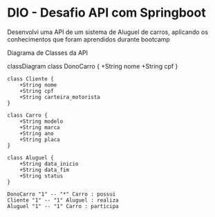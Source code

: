 # DIO - Desafio API com Springboot

Desenvolvi uma API de um sistema de Aluguel de carros, aplicando os conhecimentos que foram aprendidos durante bootcamp

Diagrama de Classes da API

classDiagram
class DonoCarro {
+String nome
+String cpf
}

    class Cliente {
        +String nome
        +String cpf
        +String carteira_motorista
    }

    class Carro {
        +String modelo
        +String marca
        +String ano
        +String placa
    }

    class Aluguel {
        +String data_inicio
        +String data_fim
        +String status
    }

    DonoCarro "1" -- "*" Carro : possui
    Cliente "1" -- "1" Aluguel : realiza
    Aluguel "1" -- "1" Carro : participa
